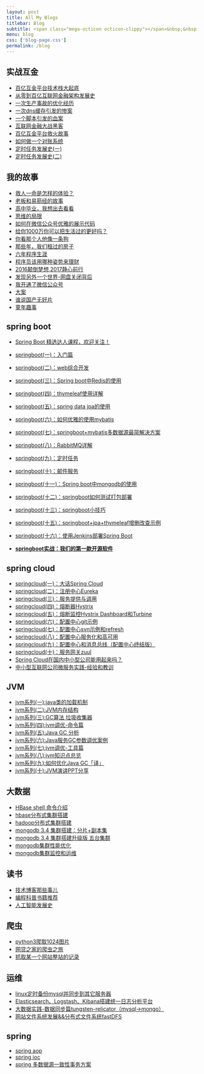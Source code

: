 ```yaml
---
layout: post
title: All My Blogs
titlebar: Blog
subtitle: <span class="mega-octicon octicon-clippy"></span>&nbsp;&nbsp; Take notes about everything new
menu: blog
css: ['blog-page.css']
permalink: /blog
---
```



## 实战互金

- [百亿互金平台技术栈大起底](/arch/2017/06/30/technology-stack.html)
- [从零到百亿互联网金融架构发展史](/%E6%9E%B6%E6%9E%84/2017/01/10/%E4%BB%8E%E9%9B%B6%E5%88%B0%E7%99%BE%E4%BA%BF%E4%BA%92%E8%81%94%E7%BD%91%E9%87%91%E8%9E%8D%E6%9E%B6%E6%9E%84%E5%8F%91%E5%B1%95%E5%8F%B2.html)
- [一次生产事故的优化经历](/%E4%BC%98%E5%8C%96/2017/02/06/%E4%B8%80%E6%AC%A1%E7%94%9F%E4%BA%A7%E4%BA%8B%E6%95%85%E7%9A%84%E4%BC%98%E5%8C%96%E7%BB%8F%E5%8E%86.html)
- [一次dns缓存引发的惨案](/%E4%BC%98%E5%8C%96/2017/02/09/%E4%B8%80%E6%AC%A1dns%E7%BC%93%E5%AD%98%E5%BC%95%E5%8F%91%E7%9A%84%E6%83%A8%E6%A1%88.html)
- [一个脚本引发的血案](/%E4%BC%98%E5%8C%96/2017/02/12/%E4%B8%80%E4%B8%AA%E8%84%9A%E6%9C%AC%E5%BC%95%E5%8F%91%E7%9A%84%E8%A1%80%E6%A1%88.html)
- [互联网金融大战黑客](/%E4%BC%98%E5%8C%96/2017/02/15/%E4%BA%92%E8%81%94%E7%BD%91%E9%87%91%E8%9E%8D%E5%A4%A7%E6%88%98%E9%BB%91%E5%AE%A2.html)
- [百亿互金平台救火故事](/%E4%BC%98%E5%8C%96/2017/02/16/%E7%99%BE%E4%BA%BF%E4%BA%92%E9%87%91%E5%B9%B3%E5%8F%B0%E6%95%91%E7%81%AB%E6%95%85%E4%BA%8B.html)
- [如何做一个对账系统](/pay/2017/06/13/reconciliation-system.html)
- [定时任务发展史(一)](/java/2017/06/28/timer-task-develop-1.html)
- [定时任务发展史(二)](/java/2017/06/29/timer-task-develop-2.html)

## 我的故事

- [救人一命是怎样的体验？](/life/2017/06/25/save-a-life.html)
- [老板和易筋经的故事](/blog/2017/09/17/boss-anxious.html)
- [高中毕业，我想出去看看](/life/2017/07/03/pingjing-life.html)
- [思维的局限](/life/2017/05/19/Limitations-of-thinking.html)
- [如何在微信公众号优雅的展示代码](/other/2017/05/15/wechat-markdown.html)
- [给你1000万你可以把生活过的更好吗？](/life/2017/05/05/1000-and-life.html)
- [你看那个人他像一条狗](/career/2017/03/26/programmer-confused.html)
- [那些年，我们租过的房子](/life/2017/04/21/house-rented.html)
- [六年程序生涯](/%E5%85%AD%E5%B9%B4/2016/11/20/%E5%85%AD%E5%B9%B4%E7%A8%8B%E5%BA%8F%E7%94%9F%E6%B6%AF.html)
- [程序员该用哪种姿势来理财](/%E7%94%9F%E6%B4%BB/2016/05/08/%E7%A8%8B%E5%BA%8F%E5%91%98%E8%AF%A5%E7%94%A8%E5%93%AA%E7%A7%8D%E5%A7%BF%E5%8A%BF%E6%9D%A5%E7%90%86%E8%B4%A2.html)
- [2016颠倒梦想,2017静心前行](/%E7%94%9F%E6%B4%BB/2017/01/01/2016%E9%A2%A0%E5%80%92%E6%A2%A6%E6%83%B3,2017%E9%9D%99%E5%BF%83%E5%89%8D%E8%A1%8C.html)
- [发现另外一个世界-网盘关闭背后](/%E7%94%9F%E6%B4%BB/2017/01/18/%E5%8F%91%E7%8E%B0%E5%8F%A6%E5%A4%96%E4%B8%80%E4%B8%AA%E4%B8%96%E7%95%8C.html)
- [我开通了微信公众号](/life/2017/04/26/open-wechat.html)
- [大案](/life/2017/07/06/big-case.html)
- [谁说国产无好片](/movie/2017/08/06/china-good-movie.html)
- [童年趣事](/life/2017/07/29/childhood-fun.html)


## spring boot 

- [Spring Boot 精选达人课程，欢迎关注！](http://gitbook.cn/gitchat/column/59f5daa149cd4330613605ba)  
- [springboot(一)：入门篇](/springboot/2016/01/06/springboot(%E4%B8%80)-%E5%85%A5%E9%97%A8%E7%AF%87.html)
- [springboot(二)：web综合开发](/springboot/2016/02/03/springboot(%E4%BA%8C)-web%E7%BB%BC%E5%90%88%E5%BC%80%E5%8F%91.html)
- [springboot(三)：Spring boot中Redis的使用](/springboot/2016/03/06/springboot(%E4%B8%89)-Spring-Boot%E4%B8%ADRedis%E7%9A%84%E4%BD%BF%E7%94%A8.html)
- [springboot(四)：thymeleaf使用详解](/springboot/2016/05/01/springboot(%E5%9B%9B)-thymeleaf%E4%BD%BF%E7%94%A8%E8%AF%A6%E8%A7%A3.html)
- [springboot(五)：spring data jpa的使用](/springboot/2016/08/20/springboot(%E4%BA%94)-spring-data-jpa%E7%9A%84%E4%BD%BF%E7%94%A8.html)
- [springboot(六)：如何优雅的使用mybatis](/springboot/2016/11/06/springboot(%E5%85%AD)-%E5%A6%82%E4%BD%95%E4%BC%98%E9%9B%85%E7%9A%84%E4%BD%BF%E7%94%A8mybatis.html)
- [springboot(七)：springboot+mybatis多数据源最简解决方案](/springboot/2016/11/25/springboot(%E4%B8%83)-springboot+mybatis%E5%A4%9A%E6%95%B0%E6%8D%AE%E6%BA%90%E6%9C%80%E7%AE%80%E8%A7%A3%E5%86%B3%E6%96%B9%E6%A1%88.html)
- [springboot(八)：RabbitMQ详解](/springboot/2016/11/30/springboot(%E5%85%AB)-RabbitMQ%E8%AF%A6%E8%A7%A3.html)
- [springboot(九)：定时任务](/springboot/2016/12/02/springboot(%E4%B9%9D)-%E5%AE%9A%E6%97%B6%E4%BB%BB%E5%8A%A1.html)
- [springboot(十)：邮件服务](/springboot/2017/05/06/springboot-mail.html)
- [springboot(十一)：Spring boot中mongodb的使用](/springboot/2017/05/08/springboot-mongodb.html)
- [springboot(十二)：springboot如何测试打包部署](/springboot/2017/05/09/springboot-deploy.html)
- [springboot(十三)：springboot小技巧](/springboot/2017/06/22/springboot-tips.html)
- [springboot(十五)：springboot+jpa+thymeleaf增删改查示例](/springboot/2017/09/23/spring-boot-jpa-thymeleaf-curd.html)
- [springboot(十六)：使用Jenkins部署Spring Boot](/springboot/2017/11/11/springboot-jenkins.html)

- **[springboot实战：我们的第一款开源软件](/springboot/2016/09/26/springboot%E5%AE%9E%E6%88%98-%E6%88%91%E4%BB%AC%E7%9A%84%E7%AC%AC%E4%B8%80%E6%AC%BE%E5%BC%80%E6%BA%90%E8%BD%AF%E4%BB%B6.html)**

## spring cloud 

- [springcloud(一)：大话Spring Cloud](/springcloud/2017/05/01/simple-springcloud.html)
- [springcloud(二)：注册中心Eureka](/springcloud/2017/05/10/springcloud-eureka.html)
- [springcloud(三)：服务提供与调用](/springcloud/2017/05/12/eureka-provider-constomer.html)
- [springcloud(四)：熔断器Hystrix](/springcloud/2017/05/16/springcloud-hystrix.html)
- [springcloud(五)：熔断监控Hystrix Dashboard和Turbine](/springcloud/2017/05/18/hystrix-dashboard-turbine.html)
- [springcloud(六)：配置中心git示例](/springcloud/2017/05/22/springcloud-config-git.html)
- [springcloud(七)：配置中心svn示例和refresh](/springcloud/2017/05/23/springcloud-config-svn-refresh.html)
- [springcloud(八)：配置中心服务化和高可用](/springcloud/2017/05/25/springcloud-config-eureka.html)
- [springcloud(九)：配置中心和消息总线（配置中心终结版）](/springcloud/2017/05/26/springcloud-config-eureka-bus.html)
- [springcloud(十)：服务网关zuul](/springcloud/2017/06/01/gateway-service-zuul.html)
- [Spring Cloud在国内中小型公司能用起来吗？](/springcloud/2017/09/11/can-use-springcloud.html)
- [中小型互联网公司微服务实践-经验和教训](/springcloud/2017/10/19/micro-service-practice.html)


## JVM

- [jvm系列(一):java类的加载机制](/jvm/2017/08/19/class-loading-principle.html)
- [jvm系列(二):JVM内存结构](/jvm/2017/08/25/jvm-memory-structure.html)
- [jvm系列(三):GC算法 垃圾收集器](/jvm/2017/08/29/GC-garbage-collection.html)
- [jvm系列(四):jvm调优-命令篇](/jvm/2017/09/03/jvm-command.html)
- [jvm系列(五):Java GC 分析](/jvm/2017/09/18/GC-Analysis.html)
- [jvm系列(六):Java服务GC参数调优案例](/jvm/2017/09/19/GC-tuning.html)
- [jvm系列(七):jvm调优-工具篇](/java/2017/02/22/jvm-tool.html)
- [jvm系列(八):jvm知识点总览](/java/2017/03/01/jvm-overview.html)
- [jvm系列(九):如何优化Java GC「译」](/jvm/2017/09/21/How-to-optimize-Java-GC.html)
- [jvm系列(十):JVM演讲PPT分享](/jvm/2017/09/30/jvm-ppt.html)



## 大数据

- [HBase shell 命令介绍](/hbase/2017/07/28/hbase-shell.html)
- [hbase分布式集群搭建](/hbase/2017/07/25/hbase-cluster-setup.html)
- [hadoop分布式集群搭建](/hadoop/2017/07/24/hadoop-cluster-setup.html)
- [mongodb 3.4 集群搭建：分片+副本集](/mongodb/2017/08/05/mongodb-cluster-setup.html)
- [mongodb 3.4 集群搭建升级版 五台集群](/mongodb/2017/08/16/install-mongodb-cluster.html)
- [mongodb集群性能优化](/mongodb/2017/09/01/mongodb-performance-optimization.html)
- [mongodb集群监控和运维](/mongodb/2017/09/06/mongodb-operation.html)


## 读书

- [技术博客那些事儿](/tech/2017/07/16/operating-technology-blog.html)
- [编程科普书籍推荐](/book/2017/06/06/book-list.html)
- [人工智能发展史](/book/2017/06/10/intelligent-age.html)


## 爬虫

- [python3爬取1024图片](/python/2016/10/30/python3%E7%88%AC%E5%8F%961024%E5%9B%BE%E7%89%87.html)
- [网贷之家的爬虫之旅](http://www.cnblogs.com/ityouknow/p/4423998.html)
- [抓取某一个网站整站的记录](http://www.cnblogs.com/ityouknow/p/5446199.html)


## 运维

- [linux定时备份mysql并同步到其它服务器](/mysql/2016/09/09/linux%E5%AE%9A%E6%97%B6%E5%A4%87%E4%BB%BDmysql%E5%B9%B6%E5%90%8C%E6%AD%A5%E5%88%B0%E5%85%B6%E5%AE%83%E6%9C%8D%E5%8A%A1%E5%99%A8.html)
- [Elasticsearch、Logstash、Kibana搭建统一日志分析平台](http://www.cnblogs.com/ityouknow/p/4933103.html)
- [大数据实践-数据同步篇tungsten-relicator（mysql-&gt;mongo）](http://www.cnblogs.com/ityouknow/p/4918164.html)
- [网站文件系统发展&&分布式文件系统fastDFS](http://www.cnblogs.com/ityouknow/p/5344857.html)


## spring 

- [spring aop](http://www.cnblogs.com/ityouknow/p/5329550.html)
- [spring ioc](http://www.cnblogs.com/ityouknow/p/5311360.html)
- [spring 多数据源一致性事务方案](http://www.cnblogs.com/ityouknow/p/4977136.html)

